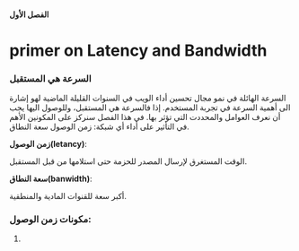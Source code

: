 #### الفصل الأول

# primer on Latency and Bandwidth

### 











### السرعة هي المستقبل

السرعة الهائلة في نمو مجال تحسين أداء الويب في السنوات القليلة الماضية لهو إشارة الى أهمية السرعة في تجربة المستخدم. إذا فالسرعة هي المستقبل، وللوصول اليها يجب أن نعرف العوامل والمحددت التي تؤثر بها. في هذا الفصل سنركز على المكونين الأهم في التأثير على أداء أي شبكة: زمن الوصول سعة النطاق.

**زمن الوصول(letancy)**:

الوقت المستغرق  لإرسال المصدر للحزمة حتى استلامها من قبل المستقبل. 

**سعة النطاق(banwidth)**:

أكبر سعة للقنوات المادية والمنطقية.



### مكونات زمن الوصول:

1. 